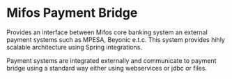 # Mifos Payment Bridge

Provides an interface between Mifos core banking system an external payment systems such as MPESA, Beyonic e.t.c. This system provides hihly scalable architecture using Spring integrations.

Payment systems are integrated externally and communicate to payment bridge using a standard way either using webservices or jdbc or files.

